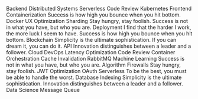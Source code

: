 Backend Distributed Systems Serverless Code Review Kubernetes Frontend Containerization Success is how high you bounce when you hit bottom. Docker UX Optimization Sharding Stay hungry, stay foolish. Success is not in what you have, but who you are.
Deployment I find that the harder I work, the more luck I seem to have. Success is how high you bounce when you hit bottom. Blockchain Simplicity is the ultimate sophistication. If you can dream it, you can do it. API
Innovation distinguishes between a leader and a follower. Cloud DevOps Latency Optimization Code Review Container Orchestration Cache Invalidation RabbitMQ Machine Learning Success is not in what you have, but who you are. Algorithm Firewalls Stay hungry, stay foolish. JWT
Optimization OAuth Serverless To be the best, you must be able to handle the worst. Database Indexing Simplicity is the ultimate sophistication. Innovation distinguishes between a leader and a follower. Data Science Message Queue
